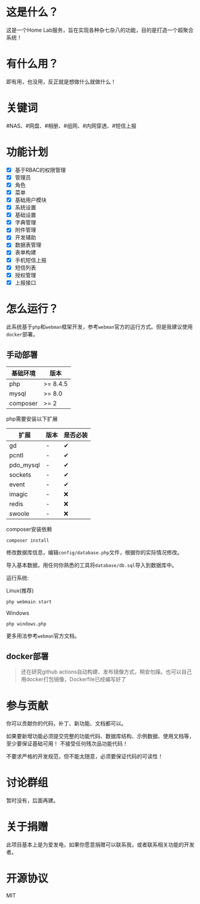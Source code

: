 # 这是什么？

这是一个Home Lab服务，旨在实现各种杂七杂八的功能，目的是打造一个超聚合系统！

# 有什么用？

即有用，也没用，反正就是想做什么就做什么！

# 关键词

#NAS、#网盘、#相册、#组网、#内网穿透、#短信上报

# 功能计划

* [X]  基于RBAC的权限管理
  * [X]  管理员
  * [X]  角色
  * [X]  菜单
* [X]  基础用户模块
* [X]  系统设置
  * [X]  基础设置
  * [X]  字典管理
  * [X]  附件管理
* [X]  开发辅助
  * [X]  数据表管理
  * [X]  表单构建
* [X]  手机短信上报
  * [X]  短信列表
  * [X]  授权管理
  * [X]  上报接口

# 怎么运行？

此系统基于`php`和`webman`框架开发，参考`webman`官方的运行方式。但是我建议使用`docker`部署。

## 手动部署


| 基础环境 | 版本     |
| -------- | -------- |
| php      | >= 8.4.5 |
| mysql    | >= 8.0   |
| composer | >= 2     |

php需要安装以下扩展


| 扩展      | 版本 | 是否必装 |
| --------- | ---- | -------- |
| gd        | -    | ✔       |
| pcntl     | -    | ✔       |
| pdo_mysql | -    | ✔       |
| sockets   | -    | ✔       |
| event     | -    | ✔       |
| imagic    | -    | ❌       |
| redis     | -    | ❌       |
| swoole    | -    | ❌       |

composer安装依赖

```shell
composer install
```

修改数据库信息，编辑`config/database.php`文件，根据你的实际情况修改。

导入基本数据，用任何你熟悉的工具将`database/db.sql`导入到数据库中。

运行系统:

Linux(推荐)

```shell
php webmain start
```

Windows

```shell
php windows.php
```

更多用法参考`webman`官方文档。

## docker部署

> 还在研究github actions自动构建、发布镜像方式，稍安勿躁。也可以自己用docker打包镜像，Dockerfile已经编写好了

# 参与贡献

你可以贡献你的代码，补丁、新功能、文档都可以。

如果要新增功能必须提交完整的功能代码、数据库结构、示例数据、使用文档等，至少要保证基础可用！ 不接受任何残次品功能代码！

不要求严格的开发规范，但不能太随意，必须要保证代码的可读性！

# 讨论群组

暂时没有，后面再建。

# 关于捐赠

此项目基本上是为爱发电，如果你愿意捐赠可以联系我，或者联系相关功能的开发者。

# 开源协议

MIT
